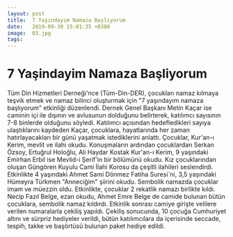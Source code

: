 ```yaml
---
layout: post
title:  7 Yaşındayım Namaza Başlıyorum
date:   2019-09-30 15:01:35 +0300
image:  03.jpg
tags:   
---
```


# 7 Yaşindayim Namaza Başliyorum

Tüm Din Hizmetleri Derneği'nce (Tüm-Din-DER), çocukları namaz kılmaya teşvik etmek ve namaz bilinci oluşturmak için "7 yaşındayım namaza başlıyorum" etkinliği düzenlendi. Dernek Genel Başkanı Metin Kaçar ise caminin içi ile dışının ve avlusunun dolduğunu belirterek, katılımcı sayısının 7-8 binlerde olduğunu söyledi. Katılımcı açısından hedefledikleri sayıya ulaştıklarını kaydeden Kaçar, çocuklara, hayatlarında her zaman hatırlayacakları bir günü yaşatmak istediklerini anlattı. Çocuklar, Kur'an-ı Kerim, mevlit ve ilahi okudu. Konuşmaların ardından çocuklardan Serkan Özsoy, Ertuğrul Holoğlu, Ali Haydar Kostak Kur'an-ı Kerim, 9 yaşındaki Emirhan Erbil ise Mevlid-i Şerif'in bir bölümünü okudu. Kız çocuklarından oluşan Güngören Kuyulu Cami İlahi Korosu da çeşitli ilahileri seslendirdi. Etkinlikte 4 yaşındaki Ahmet Sami Dönmez Fatiha Suresi`ni, 3,5 yaşındaki Hümeyra Türkmen "Anneciğim" şiirini okudu. Sembolik namazda çocuklar imam ve müezzin oldu. Etkinlikte, çocuklar 2 rekatlik namazı birlikte kıldı. Necip Fazıl Belge, ezan okudu, Ahmet Emre Belge de camide bulunan bütün çocuklara, sembolik namaz kıldırdı. Etkinlik sonrası camiye girişte velilere verilen numaralarla çekiliş yapıldı. Çekiliş sonucunda, 10 çocuğa Cumhuriyet altını ve sürpriz hediyeler verildi, bütün katılımcılara da içerisinde seccade, tespih, takke ve başörtüsü bulunan paket hediye edildi.
